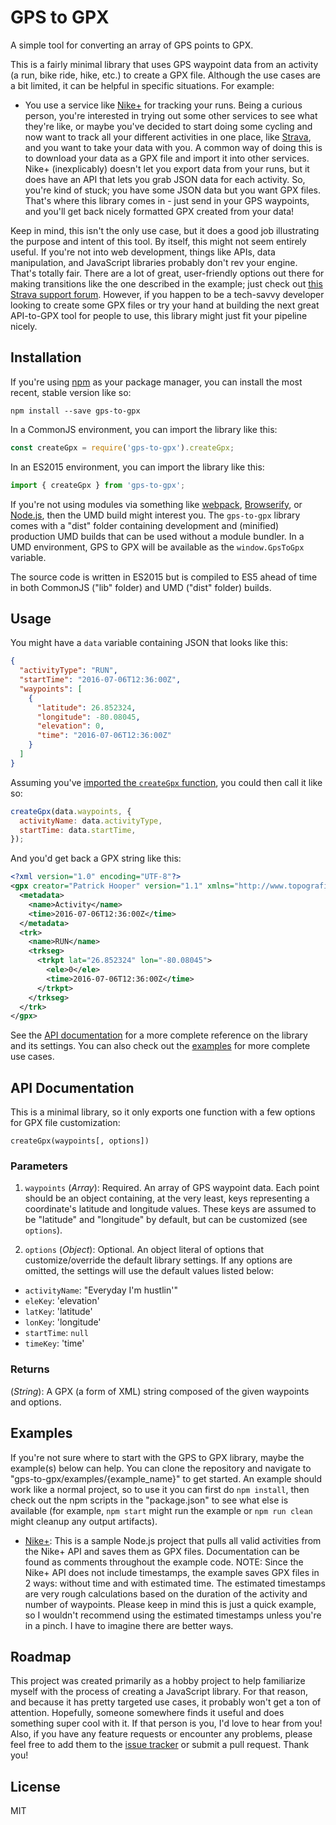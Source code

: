 # GPS to GPX
A simple tool for converting an array of GPS points to GPX.

This is a fairly minimal library that uses GPS waypoint data from an activity (a run, bike ride, hike, etc.) to create a GPX file. Although the use cases are a bit limited, it can be helpful in specific situations. For example:

- You use a service like [Nike+](https://www.nike.com/US/en_US/p/activity) for tracking your runs. Being a curious person, you're interested in trying out some other services to see what they're like, or maybe you've decided to start doing some cycling and now want to track all your different activities in one place, like [Strava](https://www.strava.com/dashboard), and you want to take your data with you. A common way of doing this is to download your data as a GPX file and import it into other services. Nike+ (inexplicably) doesn't let you export data from your runs, but it does have an API that lets you grab JSON data for each activity. So, you're kind of stuck; you have some JSON data but you want GPX files. That's where this library comes in - just send in your GPS waypoints, and you'll get back nicely formatted GPX created from your data!

Keep in mind, this isn't the only use case, but it does a good job illustrating the purpose and intent of this tool. By itself, this might not seem entirely useful. If you're not into web development, things like APIs, data manipulation, and JavaScript libraries probably don't rev your engine. That's totally fair. There are a lot of great, user-friendly options out there for making transitions like the one described in the example; just check out [this Strava support forum](https://support.strava.com/hc/en-us/community/posts/208835477-Sync-Nike-to-Strava). However, if you happen to be a tech-savvy developer looking to create some GPX files or try your hand at building the next great API-to-GPX tool for people to use, this library might just fit your pipeline nicely.

## Installation

If you're using [npm](https://www.npmjs.com/) as your package manager, you can install the most recent, stable version like so:

```
npm install --save gps-to-gpx
```

In a CommonJS environment, you can import the library like this:

```js
const createGpx = require('gps-to-gpx').createGpx;
```

In an ES2015 environment, you can import the library like this:

```js
import { createGpx } from 'gps-to-gpx';
```

If you're not using modules via something like [webpack](http://webpack.github.io/), [Browserify](http://browserify.org/), or [Node.js](https://nodejs.org/en/), then the UMD build might interest you. The `gps-to-gpx` library comes with a "dist" folder containing development and (minified) production UMD builds that can be used without a module bundler. In a UMD environment, GPS to GPX will be available as the `window.GpsToGpx` variable.

The source code is written in ES2015 but is compiled to ES5 ahead of time in both CommonJS ("lib" folder) and UMD ("dist" folder) builds.

## Usage

You might have a `data` variable containing JSON that looks like this:

```json
{
  "activityType": "RUN",
  "startTime": "2016-07-06T12:36:00Z",
  "waypoints": [
    {
      "latitude": 26.852324,
      "longitude": -80.08045,
      "elevation": 0,
      "time": "2016-07-06T12:36:00Z"
    }
  ]
}
```

Assuming you've [imported the `createGpx` function](#user-content-installation), you could then call it like so:

```js
createGpx(data.waypoints, {
  activityName: data.activityType,
  startTime: data.startTime,
});
```

And you'd get back a GPX string like this:

```xml
<?xml version="1.0" encoding="UTF-8"?>
<gpx creator="Patrick Hooper" version="1.1" xmlns="http://www.topografix.com/GPX/1/1" xmlns:xsi="http://www.w3.org/2001/XMLSchema-instance" xsi:schemaLocation="http://www.topografix.com/GPX/1/1 http://www.topografix.com/GPX/1/1/gpx.xsd http://www.garmin.com/xmlschemas/GpxExtensions/v3 http://www.garmin.com/xmlschemas/GpxExtensionsv3.xsd http://www.garmin.com/xmlschemas/TrackPointExtension/v1 http://www.garmin.com/xmlschemas/TrackPointExtensionv1.xsd">
  <metadata>
    <name>Activity</name>
    <time>2016-07-06T12:36:00Z</time>
  </metadata>
  <trk>
    <name>RUN</name>
    <trkseg>
      <trkpt lat="26.852324" lon="-80.08045">
        <ele>0</ele>
        <time>2016-07-06T12:36:00Z</time>
      </trkpt>
    </trkseg>
  </trk>
</gpx>
```

See the [API documentation](#user-content-api-documentation) for a more complete reference on the library and its settings. You can also check out the [examples](#user-content-examples) for more complete use cases.

## API Documentation

This is a minimal library, so it only exports one function with a few options for GPX file customization:

```
createGpx(waypoints[, options])
```

### Parameters

1. `waypoints` (*Array*): Required. An array of GPS waypoint data. Each point should be an object containing, at the very least, keys representing a coordinate's latitude and longitude values. These keys are assumed to be "latitude" and "longitude" by default, but can be customized (see `options`).

2. `options` (*Object*): Optional. An object literal of options that customize/override the default library settings. If any options are omitted, the settings will use the default values listed below:
  - `activityName`: "Everyday I'm hustlin'"
  - `eleKey`: 'elevation'
  - `latKey`: 'latitude'
  - `lonKey`: 'longitude'
  - `startTime`: `null`
  - `timeKey`: 'time'

### Returns
(*String*): A GPX (a form of XML) string composed of the given waypoints and options.

## Examples

If you're not sure where to start with the GPS to GPX library, maybe the example(s) below can help. You can clone the repository and navigate to "gps-to-gpx/examples/{example_name}" to get started. An example should work like a normal project, so to use it you can first do `npm install`, then check out the npm scripts in the "package.json" to see what else is available (for example, `npm start` might run the example or `npm run clean` might cleanup any output artifacts).

- [Nike+](https://github.com/impatrickhooper/gps-to-gpx/tree/master/examples/nikeplus): This is a sample Node.js project that pulls all valid activities from the Nike+ API and saves them as GPX files. Documentation can be found as comments throughout the example code. NOTE: Since the Nike+ API does not include timestamps, the example saves GPX files in 2 ways: without time and with estimated time. The estimated timestamps are very rough calculations based on the duration of the activity and number of waypoints. Please keep in mind this is just a quick example, so I wouldn't recommend using the estimated timestamps unless you're in a pinch. I have to imagine there are better ways.

## Roadmap

This project was created primarily as a hobby project to help familiarize myself with the process of creating a JavaScript library. For that reason, and because it has pretty targeted use cases, it probably won't get a ton of attention. Hopefully, someone somewhere finds it useful and does something super cool with it. If that person is you, I'd love to hear from you! Also, if you have any feature requests or encounter any problems, please feel free to add them to the [issue tracker](https://github.com/impatrickhooper/gps-to-gpx/issues) or submit a pull request. Thank you!

## License

MIT

